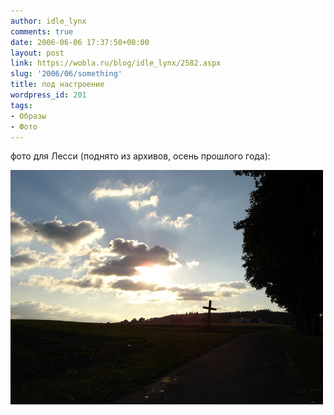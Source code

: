 ```yaml
---
author: idle_lynx
comments: true
date: 2006-06-06 17:37:50+00:00
layout: post
link: https://wobla.ru/blog/idle_lynx/2582.aspx
slug: '2006/06/something'
title: под настроение
wordpress_id: 201
tags:
- Образы
- Фото
---
```


фото для Лесси (поднято из архивов, осень прошлого года):

![Something more important](images/2007/05/dbf19b92-ccf5-4f1a-b983-77e8d89f252e.jpg)
